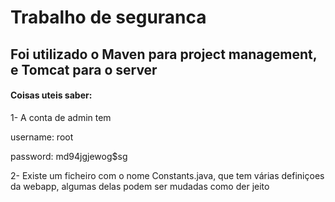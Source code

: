 <h1>Trabalho de seguranca</h1>

<h2>Foi utilizado o Maven para project management, e Tomcat para o server</h2>

<h4>Coisas uteis saber:</h4>
<p>1- A conta de admin tem </p>
<p>username: root</p>
<p>password: md94jgjewog$sg</p>
<p>2- Existe um ficheiro com o nome Constants.java, que tem várias definiçoes da webapp, algumas delas podem ser mudadas como der jeito</p>
